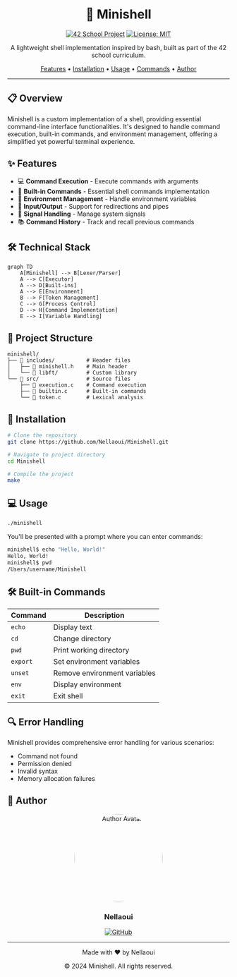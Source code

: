 <div align="center">

# 🐚 Minishell

[![42 School Project](https://img.shields.io/badge/42%20School-Minishell-brightgreen)](https://42.fr/en/homepage/)
[![License: MIT](https://img.shields.io/badge/License-MIT-yellow.svg)](https://opensource.org/licenses/MIT)

A lightweight shell implementation inspired by bash, built as part of the 42 school curriculum.

[Features](#features) •
[Installation](#installation) •
[Usage](#usage) •
[Commands](#commands) •
[Author](#author)

</div>

---

## 📋 Overview

Minishell is a custom implementation of a shell, providing essential command-line interface functionalities. It's designed to handle command execution, built-in commands, and environment management, offering a simplified yet powerful terminal experience.

## ✨ Features

- 💻 **Command Execution** - Execute commands with arguments
- 🔧 **Built-in Commands** - Essential shell commands implementation
- 🌳 **Environment Management** - Handle environment variables
- 📝 **Input/Output** - Support for redirections and pipes
- 📌 **Signal Handling** - Manage system signals
- 📚 **Command History** - Track and recall previous commands

## 🛠️ Technical Stack

```mermaid
graph TD
    A[Minishell] --> B[Lexer/Parser]
    A --> C[Executor]
    A --> D[Built-ins]
    A --> E[Environment]
    B --> F[Token Management]
    C --> G[Process Control]
    D --> H[Command Implementation]
    E --> I[Variable Handling]
```

## 📂 Project Structure

```
minishell/
├── 📁 includes/          # Header files
│   ├── 📄 minishell.h    # Main header
│   └── 📁 libft/         # Custom library
└── 📁 src/               # Source files
    ├── 📄 execution.c    # Command execution
    ├── 📄 builtin.c      # Built-in commands
    └── 📄 token.c        # Lexical analysis
```

## 🚀 Installation

```bash
# Clone the repository
git clone https://github.com/Nellaoui/Minishell.git

# Navigate to project directory
cd Minishell

# Compile the project
make
```

## 💻 Usage

```bash
./minishell
```

You'll be presented with a prompt where you can enter commands:

```bash
minishell$ echo "Hello, World!"
Hello, World!
minishell$ pwd
/Users/username/Minishell
```

## 🛠️ Built-in Commands

| Command | Description |
|---------|-------------|
| `echo` | Display text |
| `cd` | Change directory |
| `pwd` | Print working directory |
| `export` | Set environment variables |
| `unset` | Remove environment variables |
| `env` | Display environment |
| `exit` | Exit shell |

## 🔍 Error Handling

Minishell provides comprehensive error handling for various scenarios:

- Command not found
- Permission denied
- Invalid syntax
- Memory allocation failures

## 👤 Author

<div align="center">
    <a href="https://github.com/Nellaoui">
        <img width="200" height="200" src="https://github.com/Nellaoui.png?size=200" alt="Author Avatar" style="border-radius: 100px">
    </a>
    <h3>Nellaoui</h3>
    <a href="https://github.com/Nellaoui">
        <img src="https://img.shields.io/badge/GitHub-100000?style=for-the-badge&logo=github&logoColor=white" alt="GitHub">
    </a>
</div>

---

<div align="center">
    <p>Made with ❤️ by Nellaoui</p>
    <p>© 2024 Minishell. All rights reserved.</p>
</div>
